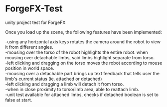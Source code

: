 # ForgeFX-Test
unity project test for ForgeFX

Once you load up the scene, the following features have been implemented:

-using any horizontal axis keys rotates the camera around the robot to view it from different angles.<br>
-mousing over the torso of the robot highlights the entire robot. when mousing over detachable limbs, said limbs highlight separate from torso. <br>
-left clicking and dragging on the torso moves the robot according to mouse position in world space.<br>
-mousing over a detachable part brings up text feedback that tells user the limb's current status (ie. attached or detached)<br>
-left clicking and dragging a limb will detach it from torso.<br>
-when in close proximity to torso/limb area, able to reattach limb.<br>
-unit test available for attached limbs, checks if detached boolean is set to false at start.
